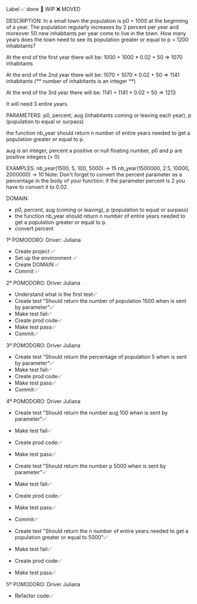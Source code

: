 Label
✅ done 🚧 WIP ❌ MOVED

DESCRIPTION:
In a small town the population is p0 = 1000 at the beginning of a year. The population regularly increases by 2 percent per year and moreover 50 new inhabitants per year come to live in the town. How many years does the town need to see its population greater or equal to p = 1200 inhabitants?

At the end of the first year there will be: 
1000 + 1000 * 0.02 + 50 => 1070 inhabitants

At the end of the 2nd year there will be: 
1070 + 1070 * 0.02 + 50 => 1141 inhabitants (** number of inhabitants is an integer **)

At the end of the 3rd year there will be:
1141 + 1141 * 0.02 + 50 => 1213

It will need 3 entire years.

PARAMETERS:
p0, percent, aug (inhabitants coming or leaving each year), p (population to equal or surpass)

the function nb_year should return n number of entire years needed to get a population greater or equal to p.

aug is an integer, percent a positive or null floating number, p0 and p are positive integers (> 0)

EXAMPLES:
nb_year(1500, 5, 100, 5000) -> 15
nb_year(1500000, 2.5, 10000, 2000000) -> 10
Note:
Don't forget to convert the percent parameter as a percentage in the body of your function: if the parameter percent is 2 you have to convert it to 0.02.

DOMAIN:
- p0, percent, aug (coming or leaving), p (population to equal or surpass)
- the function nb_year should return n number of entire years needed to get a population greater or equal to p.
- convert percent 

1º POMODORO: Driver: Juliana
- Create project ✅ 
- Set up the environment ✅ 
- Create DOMAIN ✅ 
- Commit ✅ 

2º POMODORO: Driver Juliana
- Understand what is the first test✅ 
- Create test "Should return the number of population 1500 when is sent by parameter"✅ 
- Make test fail✅ 
- Create prod code✅ 
- Make test pass✅ 
- Commit✅ 

3º POMODORO: Driver Juliana
- Create test "Should return the percentage of population 5 when is sent by parameter"✅ 
- Make test fail✅ 
- Create prod code✅ 
- Make test pass✅ 
- Commit✅ 

4º POMODORO: Driver Juliana
- Create test "Should return the number aug 100 when is sent by parameter"✅ 
- Make test fail✅ 
- Create prod code✅ 
- Make test pass✅ 

- Create test "Should return the number p 5000 when is sent by parameter"✅ 
- Make test fail✅ 
- Create prod code✅ 
- Make test pass✅ 
- Commit✅

- Create test "Should return the n number of entire years needed to get a population greater or equal to 5000"✅ 
- Make test fail✅ 
- Create prod code✅ 
- Make test pass✅ 

5º POMODORO: Driver Juliana
- Refactor code✅ 